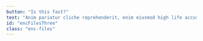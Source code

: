 ```yaml
---
button: "Is this fast?"
text: "Anim pariatur cliche reprehenderit, enim eiusmod high life accusamus terry richardson ad squid. Nihil anim keffiyeh helvetica, craft beer labore wes anderson cred nesciunt sapiente ea proident."
id: "encFilesThree"
class: "enc-files"
---
```

